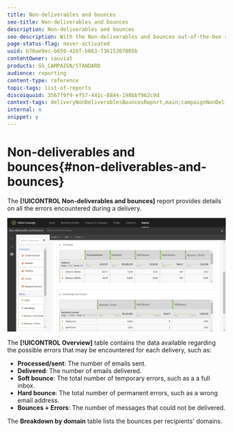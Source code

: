```yaml
---
title: Non-deliverables and bounces
seo-title: Non-deliverables and bounces
description: Non-deliverables and bounces
seo-description: With the Non-deliverables and bounces out-of-the-box report, learn about the errors that may occurred to your delivery. 
page-status-flag: never-activated
uuid: b70ae9ec-b659-42bf-b663-73615307005b
contentOwner: sauviat
products: SG_CAMPAIGN/STANDARD
audience: reporting
content-type: reference
topic-tags: list-of-reports
discoiquuid: 3567f9f9-ef57-441c-8844-198bbf962c9d
context-tags: deliveryNonDeliverablesBouncesReport,main;campaignNonDeliverablesBouncesReport,main;programNonDeliverablesBouncesReport,main
internal: n
snippet: y
---
```


# Non-deliverables and bounces{#non-deliverables-and-bounces}

The **[!UICONTROL Non-deliverables and bounces]** report provides details on all the errors encountered during a delivery.

![](assets/delivery_reports_7.png)

The **[!UICONTROL Overview]** table contains the data available regarding the possible errors that may be encountered for each delivery, such as:

* **Processed/sent**: The number of emails sent.
* **Delivered**: The number of emails delivered.
* **Soft bounce**: The total number of temporary errors, such as a a full inbox.
* **Hard bounce**: The total number of permanent errors, such as a wrong email address.
* **Bounces + Errors**: The number of messages that could not be delivered.

The **Breakdown by domain** table lists the bounces per recipients' domains.
